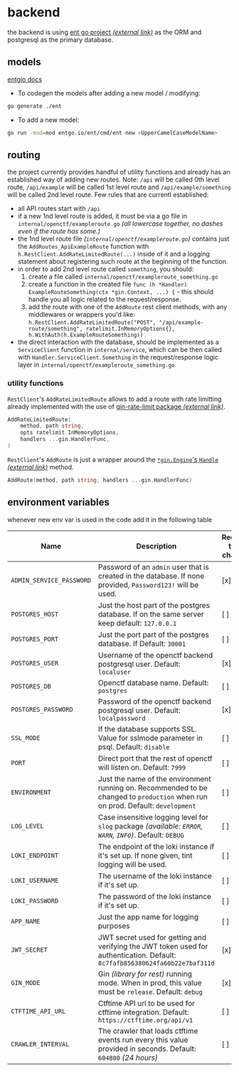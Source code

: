 # backend

the backend is using [ent go project _(external link)_](https://entgo.io) as the ORM and postgresql as the primary database.

## models

[entgio docs](https://entgo.io/docs/)

- To codegen the models after adding a new model / modifying:

```sh
go generate ./ent
```

- To add a new model:

```sh
go run -mod=mod entgo.io/ent/cmd/ent new <UpperCamelCaseModelName>
```

## routing

the project currently provides handful of utility functions and already has an established way of adding new routes. Note: `/api` will be called 0th level route, `/api/example` will be called 1st level route and `/api/example/something` will be called 2nd level route. Few rules that are currentl established:

- all API routes start with `/api`
- if a new 1nd level route is added, it must be via a go file in `internal/openctf/exampleroute.go` _(all lowercase together, no dashes even if the route has some.)_
- the 1nd level route file _(`internal/openctf/exampleroute.go`)_ contains just the `AddRoutes_ApiExampleRoute` function with `h.RestClient.AddRateLimitedRoute(...)` inside of it and a logging statement about registering such route at the beginning of the function.
- in order to add 2nd level route called `something`, you should:
  1. create a file called `internal/openctf/exampleroute_something.go`
  2. create a function in the created file `func (h *Handler) ExampleRouteSomething(ctx *gin.Context, ...) {` - this should handle you all logic related to the request/response.
  3. add the route with one of the `AddRoute` rest client methods, with any middlewares or wrappers you'd like: `h.RestClient.AddRateLimitedRoute("POST", "/api/example-route/something", ratelimit.InMemoryOptions{}, h.WithAuth(h.ExampleRouteSomething))`
- the direct interaction with the database, should be implemented as a `ServiceClient` function in `internal/service`, which can be then called with `Handler.ServiceClient.Something` in the request/response logic layer in `internal/openctf/exampleroute_something.go`

### utility functions

`RestClient`'s `AddRateLimitedRoute` allows to add a route with rate limitting already implemented with the use of [gin-rate-limit package _(external link)_](https://github.com/JGLTechnologies/gin-rate-limit).

```go
AddRateLimitedRoute(
    method, path string,
    opts ratelimit.InMemoryOptions,
    handlers ...gin.HandlerFunc,
)
```

`RestClient`'s `AddRoute` is just a wrapper around the [`*gin.Engine`'s `Handle` _(external link)_](https://pkg.go.dev/github.com/gin-gonic/gin@v1.10.0#RouterGroup.Handle) method.

```go
AddRoute(method, path string, handlers ...gin.HandlerFunc)
```

## environment variables

whenever new env var is used in the code add it in the following table

| Name                     | Description                                                                                                                     | Required to be changed |
| ------------------------ | ------------------------------------------------------------------------------------------------------------------------------- | ---------------------- |
| `ADMIN_SERVICE_PASSWORD` | Password of an `admin` user that is created in the database. If none provided, `Password123!` will be used.                     | [x]                    |
| `POSTGRES_HOST`          | Just the host part of the postgres database. If on the same server keep default: `127.0.0.1`                                    | [ ]                    |
| `POSTGRES_PORT`          | Just the port part of the postgres database. If Default: `30001`                                                                | [ ]                    |
| `POSTGRES_USER`          | Username of the openctf backend postgresql user. Default: `localuser`                                                           | [x]                    |
| `POSTGRES_DB`            | Openctf database name. Default: `postgres`                                                                                      | [ ]                    |
| `POSTGRES_PASSWORD`      | Password of the openctf backend postgresql user. Default: `localpassword`                                                       | [x]                    |
| `SSL_MODE`               | If the database supports SSL. Value for sslmode parameter in psql. Default: `disable`                                           | [ ]                    |
| `PORT`                   | Direct port that the rest of openctf will listen on. Default: `7999`                                                            | [ ]                    |
| `ENVIRONMENT`            | Just the name of the environment running on. Recommended to be changed to `production` when run on prod. Default: `development` | [ ]                    |
| `LOG_LEVEL`              | Case insensitive logging level for `slog` package _(available: `ERROR`, `WARN`, `INFO`)_. Default: `DEBUG`                      | [ ]                    |
| `LOKI_ENDPOINT`          | The endpoint of the loki instance if it's set up. If none given, tint logging will be used.                                     | [ ]                    |
| `LOKI_USERNAME`          | The username of the loki instance if it's set up.                                                                               | [ ]                    |
| `LOKI_PASSWORD`          | The password of the loki instance if it's set up.                                                                               | [ ]                    |
| `APP_NAME`               | Just the app name for logging purposes                                                                                          | [ ]                    |
| `JWT_SECRET`             | JWT secret used for getting and verifying the JWT token used for authentication. Default: `8c7fafb856380624fa60b22e7baf311d`    | [x]                    |
| `GIN_MODE`               | Gin _(library for rest)_ running mode. When in prod, this value must be `release`. Default: `debug`                             | [x]                    |
| `CTFTIME_API_URL`        | Ctftime API url to be used for ctftime integration. Default: `https://ctftime.org/api/v1`                                       | [ ]                    |
| `CRAWLER_INTERVAL`       | The crawler that loads ctftime events run every this value provided in seconds. Default: `604800` _(24 hours)_                  | [ ]                    |
